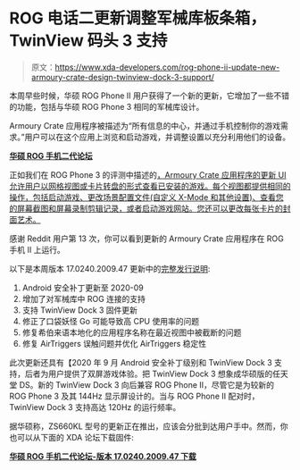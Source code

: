 # ROG 电话二更新调整军械库板条箱，TwinView 码头 3 支持

> 原文：<https://www.xda-developers.com/rog-phone-ii-update-new-armoury-crate-design-twinview-dock-3-support/>

本周早些时候，华硕 ROG Phone II 用户获得了一个新的更新，它增加了一些不错的功能，包括与华硕 ROG Phone 3 相同的军械库设计。

Armoury Crate 应用程序被描述为“所有信息的中心，并通过手机控制你的游戏需求。”用户可以在这个应用上浏览和启动游戏，并调整设置以充分利用他们的设备。

**[华硕 ROG 手机二代论坛](https://forum.xda-developers.com/rog-phone-2)**

正如我们在 ROG Phone 3 的评测中描述的[，Armoury Crate 应用程序的更新 UI 允许用户以网格视图或卡片转盘的形式查看已安装的游戏。每个视图都提供相同的操作，包括启动游戏、更改场景配置文件(自定义 X-Mode 和其他设置)、查看您的屏幕截图和屏幕录制剪辑记录，或者启动游戏网站。您还可以更改每张卡片的封面艺术。](https://www.xda-developers.com/asus-rog-phone-3-review/)

感谢 Reddit 用户第 13 次，你可以看到更新的 Armoury Crate 应用程序在 ROG 手机 II 上运行。

以下是本周版本 17.0240.2009.47 更新中的[完整发行说明](https://zentalk.asus.com/en/discussion/36219/200916-rog-phone-ii-zs660kl-ww-17-0240-2009-47):

1.  Android 安全补丁更新至 2020-09
2.  增加了对军械库中 ROG 连接的支持
3.  支持 TwinView Dock 3 固件更新
4.  修正了口袋妖怪 Go 可能导致高 CPU 使用率的问题
5.  修复希伯来语本地化的应用程序名称在最近视图中被截断的问题
6.  修复 AirTriggers 误触问题并优化 AirTriggers 稳定性

此次更新还具有【2020 年 9 月 Android 安全补丁级别和 TwinView Dock 3 支持，后者为用户提供了双屏游戏体验。把 TwinView Dock 3 想象成华硕版的任天堂 DS。新的 TwinView Dock 3 向后兼容 ROG Phone II，尽管它是为较新的 ROG Phone 3 及其 144Hz 显示屏设计的。当与 ROG Phone II 配对时，TwinView Dock 3 支持高达 120Hz 的运行频率。

据华硕称，ZS660KL 型号的更新正在推出，应该会分批到达用户手中。然而，你也可以从下面的 XDA 论坛下载固件:

**[华硕 ROG 手机二代论坛-版本 17.0240.2009.47 下载](https://forum.xda-developers.com/rog-phone-2/how-to/23-09-20-update-2009-47-t4167205)**